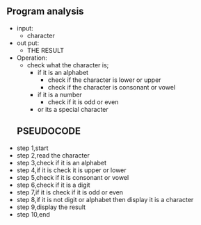 ## Program analysis
- input:
    - character
- out put:
    -   THE RESULT
- Operation:
    - check what the character is;
       - if it is an alphabet
         - check if the character is lower or upper 
         - check if the character is consonant or vowel
       - if it is a number 
         - check if it is odd or even
       - or its a special character
   ## PSEUDOCODE
- step 1,start
- step 2,read the character
- step 3,check if it is an alphabet 
- step 4,if it is check it is upper or lower 
- step 5,check if it is consonant or vowel
- step 6,check if it is a digit
- step 7,if it is check if it is odd or even
- step 8,if it is not digit or alphabet then display it is a character
- step 9,display the result 
- step 10,end 

